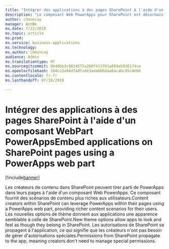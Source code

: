 ```yaml
---
title: "Intégrer des applications à des pages SharePoint à l'aide d'un composant WebPart PowerApps"
description: "Le composant Web PowerApps pour SharePoint est désormais disponible"
author: chmoncay
manager: AnnBe
ms.date: 7/22/2018
ms.topic: article
ms.prod: 
ms.service: business-applications
ms.technology: 
ms.author: chmoncay
audience: Admin
ms.translationtype: HT
ms.sourcegitcommit: 0b40bb3c98145f5a260f412701a884a5936174ce
ms.openlocfilehash: 184cc2a94d7adfa3e3aea666daa6acabc95c4eb6
ms.contentlocale: fr-fr
ms.lasthandoff: 07/18/2018

---
```

# <a name="embed-applications-on-sharepoint-pages-using-a-powerapps-web-part"></a><span data-ttu-id="4c599-103">Intégrer des applications à des pages SharePoint à l'aide d'un composant WebPart PowerApps</span><span class="sxs-lookup"><span data-stu-id="4c599-103">Embed applications on SharePoint pages using a PowerApps web part</span></span>


[!include[banner](../../includes/banner.md)]

<span data-ttu-id="4c599-104">Les créateurs de contenu dans SharePoint peuvent tirer parti de PowerApps dans leurs pages à l'aide d'un composant Web PowerApps. Ce composant fournit des scénarios de contenu plus riches aux utilisateurs.</span><span class="sxs-lookup"><span data-stu-id="4c599-104">Content creators within SharePoint can leverage PowerApps within their pages using a PowerApps web part, providing richer content scenarios for their users.</span></span> <span data-ttu-id="4c599-105">Les nouvelles options de thème donnent aux applications une apparence semblable à celle de SharePoint.</span><span class="sxs-lookup"><span data-stu-id="4c599-105">New theme options allow apps to look and feel as though they belong in SharePoint.</span></span> <span data-ttu-id="4c599-106">Les autorisations de SharePoint se propagent à l'application, ce qui signifie que les créateurs n'ont pas besoin de gérer d'autorisations spéciales.</span><span class="sxs-lookup"><span data-stu-id="4c599-106">Permissions from SharePoint propagate to the app, meaning creators don't need to manage special permissions.</span></span>

